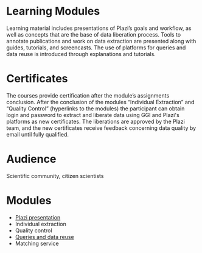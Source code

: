 # Learning Modules
Learning material includes presentations of Plazi’s goals and workflow, as well as concepts that are the base of data liberation process. Tools to annotate publications and work on data extraction are presented along with guides, tutorials, and screencasts. The use of platforms for queries and data reuse is introduced through explanations and tutorials.

# Certificates
The courses provide certification after the module’s assignments conclusion. 
After the conclusion of the modules “Individual Extraction” and “Quality Control” (hyperlinks to the modules) the participant can obtain login and password to extract and liberate data using GGI and Plazi's platforms as new certificates. The liberations are approved by the Plazi team, and the new certificates receive feedback concerning data quality by email until fully qualified. 

# Audience
Scientific community, citizen scientists

# Modules
* [Plazi presentation](https://github.com/plazi/community/blob/master/Module%20Plazi%20Presentation.md)
* Individual extraction
* Quality control
* [Queries and data reuse](https://github.com/plazi/community/blob/master/Module%20Queries%20and%20Data%20Reuse.md)
* Matching service
